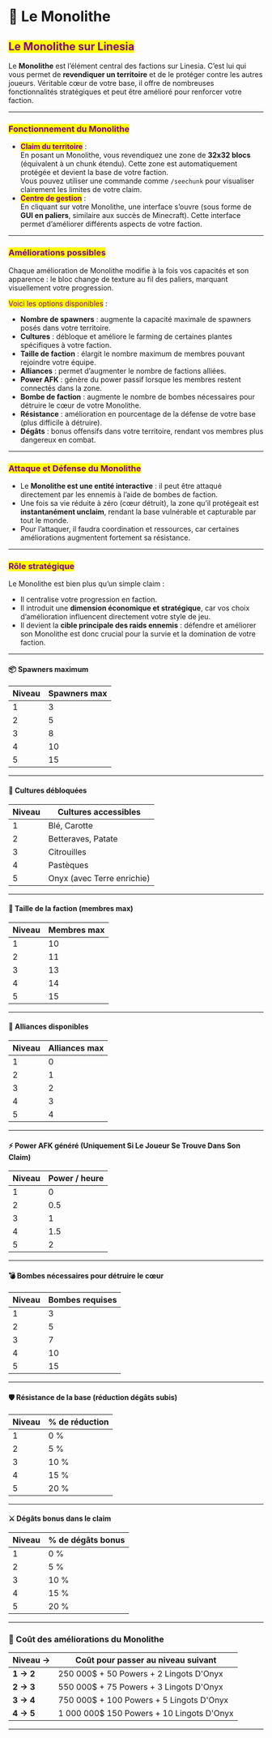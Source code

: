 # 👑 Le Monolithe

## <mark style="color:purple;">Le Monolithe sur Linesia</mark>

Le **Monolithe** est l’élément central des factions sur Linesia. C’est lui qui vous permet de **revendiquer un territoire** et de le protéger contre les autres joueurs. Véritable cœur de votre base, il offre de nombreuses fonctionnalités stratégiques et peut être amélioré pour renforcer votre faction.

***

### <mark style="color:purple;">**Fonctionnement du Monolithe**</mark>

* <mark style="color:purple;">**Claim du territoire**</mark> :\
  En posant un Monolithe, vous revendiquez une zone de **32x32 blocs** (équivalent à un chunk étendu). Cette zone est automatiquement protégée et devient la base de votre faction.\
  Vous pouvez utiliser une commande comme `/seechunk` pour visualiser clairement les limites de votre claim.
* <mark style="color:purple;">**Centre de gestion**</mark> :\
  En cliquant sur votre Monolithe, une interface s’ouvre (sous forme de **GUI en paliers**, similaire aux succès de Minecraft). Cette interface permet d’améliorer différents aspects de votre faction.

***

### <mark style="color:purple;">**Améliorations possibles**</mark>

Chaque amélioration de Monolithe modifie à la fois vos capacités et son apparence : le bloc change de texture au fil des paliers, marquant visuellement votre progression.

<mark style="color:purple;">Voici les options disponibles</mark> :

* **Nombre de spawners** : augmente la capacité maximale de spawners posés dans votre territoire.
* **Cultures** : débloque et améliore le farming de certaines plantes spécifiques à votre faction.
* **Taille de faction** : élargit le nombre maximum de membres pouvant rejoindre votre équipe.
* **Alliances** : permet d’augmenter le nombre de factions alliées.
* **Power AFK** : génère du power passif lorsque les membres restent connectés dans la zone.
* **Bombe de faction** : augmente le nombre de bombes nécessaires pour détruire le cœur de votre Monolithe.
* **Résistance** : amélioration en pourcentage de la défense de votre base (plus difficile à détruire).
* **Dégâts** : bonus offensifs dans votre territoire, rendant vos membres plus dangereux en combat.

***

### <mark style="color:purple;">**Attaque et Défense du Monolithe**</mark>

* Le **Monolithe est une entité interactive** : il peut être attaqué directement par les ennemis à l’aide de bombes de faction.
* Une fois sa vie réduite à zéro (cœur détruit), la zone qu’il protégeait est **instantanément unclaim**, rendant la base vulnérable et capturable par tout le monde.
* Pour l’attaquer, il faudra coordination et ressources, car certaines améliorations augmentent fortement sa résistance.

***

### <mark style="color:purple;">**Rôle stratégique**</mark>

Le Monolithe est bien plus qu’un simple claim :

* Il centralise votre progression en faction.
* Il introduit une **dimension économique et stratégique**, car vos choix d’amélioration influencent directement votre style de jeu.
* Il devient la **cible principale des raids ennemis** : défendre et améliorer son Monolithe est donc crucial pour la survie et la domination de votre faction.

***

#### 📦 Spawners maximum

| Niveau | Spawners max |
| ------ | ------------ |
| 1      | 3            |
| 2      | 5            |
| 3      | 8            |
| 4      | 10           |
| 5      | 15           |

***

#### 🌱 Cultures débloquées

| Niveau | Cultures accessibles       |
| ------ | -------------------------- |
| 1      | Blé, Carotte               |
| 2      | Betteraves, Patate         |
| 3      | Citrouilles                |
| 4      | Pastèques                  |
| 5      | Onyx (avec Terre enrichie) |

***

#### 👥 Taille de la faction (membres max)

| Niveau | Membres max |
| ------ | ----------- |
| 1      | 10          |
| 2      | 11          |
| 3      | 13          |
| 4      | 14          |
| 5      | 15          |

***

#### 🤝 Alliances disponibles

| Niveau | Alliances max |
| ------ | ------------- |
| 1      | 0             |
| 2      | 1             |
| 3      | 2             |
| 4      | 3             |
| 5      | 4             |

***

#### ⚡ Power AFK généré (Uniquement Si Le Joueur Se Trouve Dans Son Claim)

| Niveau | Power / heure |
| ------ | ------------- |
| 1      | 0             |
| 2      | 0.5           |
| 3      | 1             |
| 4      | 1.5           |
| 5      | 2             |

***

#### 💣 Bombes nécessaires pour détruire le cœur

| Niveau | Bombes requises |
| ------ | --------------- |
| 1      | 3               |
| 2      | 5               |
| 3      | 7               |
| 4      | 10              |
| 5      | 15              |

***

#### 🛡️ Résistance de la base (réduction dégâts subis)

| Niveau | % de réduction |
| ------ | -------------- |
| 1      | 0 %            |
| 2      | 5 %            |
| 3      | 10 %           |
| 4      | 15 %           |
| 5      | 20 %           |

***

#### ⚔️ Dégâts bonus dans le claim

| Niveau | % de dégâts bonus |
| ------ | ----------------- |
| 1      | 0 %               |
| 2      | 5 %               |
| 3      | 10 %              |
| 4      | 15 %              |
| 5      | 20 %              |

***

### 🔧 Coût des améliorations du Monolithe

| Niveau →  | Coût pour passer au niveau suivant        |
| --------- | ----------------------------------------- |
| **1 → 2** | 250 000$ + 50 Powers + 2 Lingots D'Onyx   |
| **2 → 3** | 550 000$ + 75 Powers + 3 Lingots D'Onyx   |
| **3 → 4** | 750 000$ + 100 Powers + 5 Lingots D'Onyx  |
| **4 → 5** | 1 000 000$ 150 Powers + 10 Lingots D'Onyx |

***
